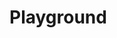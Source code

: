 <script setup>
import Playground from './.vitepress/components/Playground.vue'
</script>

# Playground

<Playground />
